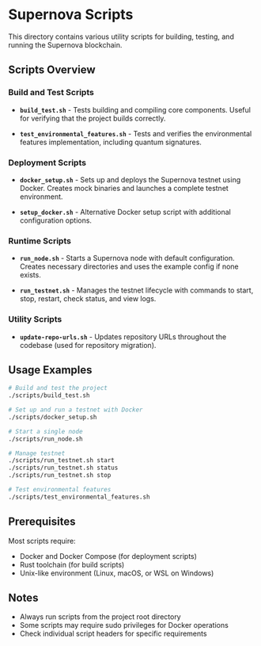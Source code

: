 # Supernova Scripts

This directory contains various utility scripts for building, testing, and running the Supernova blockchain.

## Scripts Overview

### Build and Test Scripts

- **`build_test.sh`** - Tests building and compiling core components. Useful for verifying that the project builds correctly.

- **`test_environmental_features.sh`** - Tests and verifies the environmental features implementation, including quantum signatures.

### Deployment Scripts

- **`docker_setup.sh`** - Sets up and deploys the Supernova testnet using Docker. Creates mock binaries and launches a complete testnet environment.

- **`setup_docker.sh`** - Alternative Docker setup script with additional configuration options.

### Runtime Scripts

- **`run_node.sh`** - Starts a Supernova node with default configuration. Creates necessary directories and uses the example config if none exists.

- **`run_testnet.sh`** - Manages the testnet lifecycle with commands to start, stop, restart, check status, and view logs.

### Utility Scripts

- **`update-repo-urls.sh`** - Updates repository URLs throughout the codebase (used for repository migration).

## Usage Examples

```bash
# Build and test the project
./scripts/build_test.sh

# Set up and run a testnet with Docker
./scripts/docker_setup.sh

# Start a single node
./scripts/run_node.sh

# Manage testnet
./scripts/run_testnet.sh start
./scripts/run_testnet.sh status
./scripts/run_testnet.sh stop

# Test environmental features
./scripts/test_environmental_features.sh
```

## Prerequisites

Most scripts require:
- Docker and Docker Compose (for deployment scripts)
- Rust toolchain (for build scripts)
- Unix-like environment (Linux, macOS, or WSL on Windows)

## Notes

- Always run scripts from the project root directory
- Some scripts may require sudo privileges for Docker operations
- Check individual script headers for specific requirements 